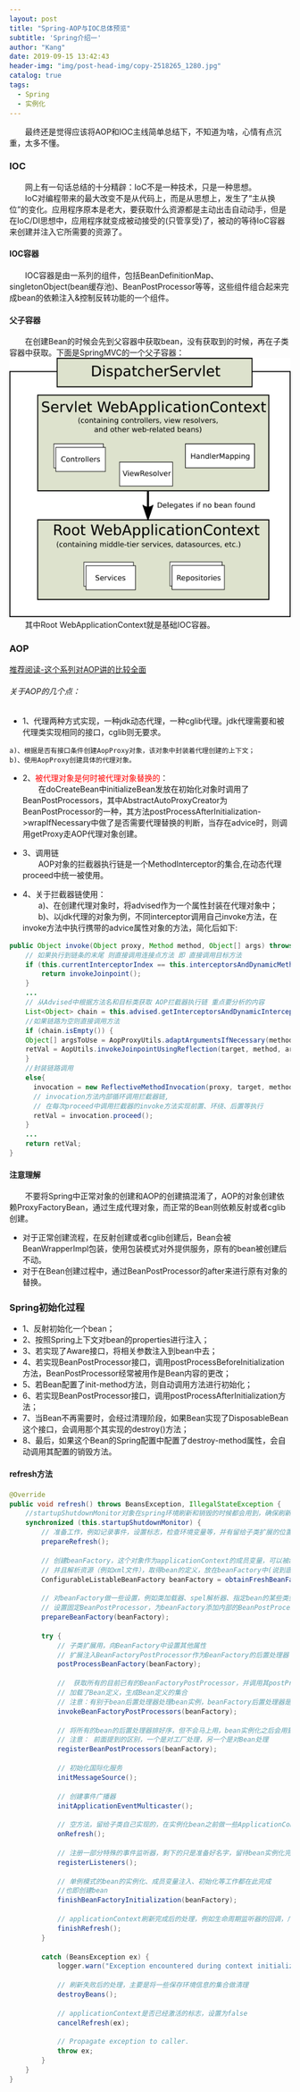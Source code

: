```yaml
---
layout: post
title: "Spring-AOP与IOC总体预览"
subtitle: 'Spring介绍一'
author: "Kang"
date: 2019-09-15 13:42:43
header-img: "img/post-head-img/copy-2518265_1280.jpg"
catalog: true
tags:
  - Spring
  - 实例化
---
```

&emsp;&emsp;最终还是觉得应该将AOP和IOC主线简单总结下，不知道为啥，心情有点沉重，太多不懂。
### IOC
&emsp;&emsp;网上有一句话总结的十分精辟：IoC不是一种技术，只是一种思想。    
&emsp;&emsp;IoC对编程带来的最大改变不是从代码上，而是从思想上，发生了“主从换位”的变化。应用程序原本是老大，要获取什么资源都是主动出击自动动手，但是在IoC/DI思想中，应用程序就变成被动接受的(只管享受)了，被动的等待IoC容器来创建并注入它所需要的资源了。

#### IOC容器
&emsp;&emsp;IOC容器是由一系列的组件，包括BeanDefinitionMap、singletonObject(bean缓存池)、BeanPostProcessor等等，这些组件组合起来完成bean的依赖注入&控制反转功能的一个组件。
#### 父子容器
&emsp;&emsp;在创建Bean的时候会先到父容器中获取bean，没有获取到的时候，再在子类容器中获取。下面是SpringMVC的一个父子容器：  
![SpringMVC的父子工厂](https://raw.githubusercontent.com/kangzhihu/images/master/spring-mvc-context-hierarchy.png)  
&emsp;&emsp;其中Root WebApplicationContext就是基础IOC容器。  

### AOP
[推荐阅读-这个系列对AOP讲的比较全面](https://blog.csdn.net/zknxx)
###### 关于AOP的几个点：
- 1、代理两种方式实现，一种jdk动态代理，一种cglib代理。jdk代理需要和被代理类实现相同的接口，cglib则无要求。
```
a)、根据是否有接口条件创建AopProxy对象，该对象中封装着代理创建的上下文；
b)、使用AopProxy创建具体的代理对象。
```

- 2、<font color="red">被代理对象是何时被代理对象替换的</font>：  
&emsp;&emsp;在doCreateBean中initializeBean发放在初始化对象时调用了BeanPostProcessors，其中AbstractAutoProxyCreator为BeanPostProcessor的一种，其方法postProcessAfterInitialization->wrapIfNecessary中做了是否需要代理替换的判断，当存在advice时，则调用getProxy走AOP代理对象创建。

- 3、调用链  
&emsp;&emsp;AOP对象的拦截器执行链是一个MethodInterceptor的集合,在动态代理proceed中统一被使用。  

- 4、关于拦截器链使用：  
&emsp;&emsp;a)、在创建代理对象时，将advised作为一个属性封装在代理对象中；     
&emsp;&emsp;b)、以jdk代理的对象为例，不同interceptor调用自己invoke方法，在invoke方法中执行携带的advice属性对象的方法，简化后如下:  
```java
public Object invoke(Object proxy, Method method, Object[] args) throws Throwable {
    // 如果执行到链条的末尾 则直接调用连接点方法 即 直接调用目标方法
    if (this.currentInterceptorIndex == this.interceptorsAndDynamicMethodMatchers.size() - 1) {
        return invokeJoinpoint();
    }
    ...
    // 从Advised中根据方法名和目标类获取 AOP拦截器执行链 重点要分析的内容
    List<Object> chain = this.advised.getInterceptorsAndDynamicInterceptionAdvice(method, targetClass);
    //如果链路为空则直接调用方法
    if (chain.isEmpty()) {
	Object[] argsToUse = AopProxyUtils.adaptArgumentsIfNecessary(method, args);
	retVal = AopUtils.invokeJoinpointUsingReflection(target, method, argsToUse);
    }
    //封装链路调用
    else{
      invocation = new ReflectiveMethodInvocation(proxy, target, method, args, targetClass, chain);
      // invocation方法内部循环调用拦截器链,
      // 在每次proceed中调用拦截器的invoke方法实现前置、环绕、后置等执行
      retVal = invocation.proceed();
    }
    ...
    return retVal;
}
```

#### 注意理解
&emsp;&emsp;不要将Spring中正常对象的创建和AOP的创建搞混淆了，AOP的对象创建依赖ProxyFactoryBean，通过生成代理对象，而正常的Bean则依赖反射或者cglib创建。  
- 对于正常创建流程，在反射创建或者cglib创建后，Bean会被BeanWrapperImpl包装，使用包装模式对外提供服务，原有的bean被创建后不动。  
- 对于在Bean创建过程中，通过BeanPostProcessor的after来进行原有对象的替换。  


### Spring初始化过程
- 1、反射初始化一个bean；
- 2、按照Spring上下文对bean的properties进行注入；
- 3、若实现了Aware接口，将相关参数注入到bean中去；
- 4、若实现BeanPostProcessor接口，调用postProcessBeforeInitialization方法，BeanPostProcessor经常被用作是Bean内容的更改；
- 5、若Bean配置了init-method方法，则自动调用方法进行初始化；
- 6、若实现BeanPostProcessor接口，调用postProcessAfterInitialization方法；
- 7、当Bean不再需要时，会经过清理阶段，如果Bean实现了DisposableBean这个接口，会调用那个其实现的destroy()方法；
- 8、最后，如果这个Bean的Spring配置中配置了destroy-method属性，会自动调用其配置的销毁方法。

#### refresh方法
```java
@Override
public void refresh() throws BeansException, IllegalStateException {
    //startupShutdownMonitor对象在spring环境刷新和销毁的时候都会用到，确保刷新和销毁不会同时执行
    synchronized (this.startupShutdownMonitor) {
        // 准备工作，例如记录事件，设置标志，检查环境变量等，并有留给子类扩展的位置，用来将属性加入到applicationContext中
        prepareRefresh();

        // 创建beanFactory，这个对象作为applicationContext的成员变量，可以被applicationContext拿来用,
        // 并且解析资源（例如xml文件），取得bean的定义，放在beanFactory中(说到底核心是一个 beanName-> beanDefinition 的 map)
        ConfigurableListableBeanFactory beanFactory = obtainFreshBeanFactory();

        // 对beanFactory做一些设置，例如类加载器、spel解析器、指定bean的某些类型的成员变量对应某些对象等,并手动注册几个特殊的bean
        // 设置固定BeanPostProcessor，为beanFactory添加内部的BeanPostProcessor的bean对象等
        prepareBeanFactory(beanFactory);

        try {
            // 子类扩展用，向BeanFactory中设置其他属性
            // 扩展注入BeanFactoryPostProcessor作为BeanFactory的后置处理器
            postProcessBeanFactory(beanFactory);

            //  获取所有的目前已有的BeanFactoryPostProcessor，并调用其postProcessBeanFactory对工厂进行处理
            // 加载了Bean定义，生成Bean定义的集合
            // 注意：有别于bean后置处理器处理bean实例，beanFactory后置处理器是对bean工厂的扩展处理
            invokeBeanFactoryPostProcessors(beanFactory);

            // 将所有的bean的后置处理器排好序，但不会马上用，bean实例化之后会用到
            // 注意： 前面提到的区别，一个是对工厂处理，另一个是对Bean处理
            registerBeanPostProcessors(beanFactory);

            // 初始化国际化服务
            initMessageSource();

            // 创建事件广播器
            initApplicationEventMulticaster();

            // 空方法，留给子类自己实现的，在实例化bean之前做一些ApplicationContext相关的操作
            onRefresh();

            // 注册一部分特殊的事件监听器，剩下的只是准备好名字，留待bean实例化完成后再注册
            registerListeners();

            // 单例模式的bean的实例化、成员变量注入、初始化等工作都在此完成
            //也即创建bean
            finishBeanFactoryInitialization(beanFactory);

            // applicationContext刷新完成后的处理，例如生命周期监听器的回调，广播通知等
            finishRefresh();
        }

        catch (BeansException ex) {
            logger.warn("Exception encountered during context initialization - cancelling refresh attempt", ex);

            // 刷新失败后的处理，主要是将一些保存环境信息的集合做清理
            destroyBeans();

            // applicationContext是否已经激活的标志，设置为false
            cancelRefresh(ex);

            // Propagate exception to caller.
            throw ex;
        }
    }
}
```
